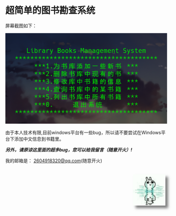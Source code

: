 # 超简单的图书勘查系统


屏幕截图如下：

![](./screenshots/screenshot.png)

由于本人技术有限,目前windows平台有一些bug，所以请不要尝试在Windows平台下添加中文信息到书籍里。

___另外，请原谅这里面的超多bug，您可以给我留言（随意开火）!___

我的邮箱是： 2604918320@qq.com(随意开火)
<dir style="float: right; width: 20%; padding: 5px;">
<img src="./screenshots/rabbit.gif" style="box-shadow: 8px 8px 8px rgba(0.2,0.4,0.3,0.5);">
</dir>
